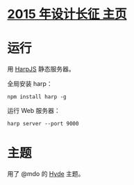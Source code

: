 # [2015 年设计长征 主页](http://besike.com/sketch)

# 运行

用 [HarpJS](http://harpjs.com/) 静态服务器。

全局安装 harp：

```
npm install harp -g
```

运行 Web 服务器：

```
harp server --port 9000
```

# 主题

用了 @mdo 的 [Hyde](http://andhyde.com/) 主题。


